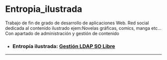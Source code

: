 # Entropia_ilustrada
Trabajo de fin de grado de desarrollo de aplicaciones Web. Red social dedicada al contenido ilustrado ejem:Novelas gráficas, comics, manga etc... Con apartado de administración y gestión de contenido
- ### **Entropía ilustrada:** [Gestión LDAP SO Libre](https://github.com/Jaled3/SOR_MEDAC/tree/main/P4)
---
